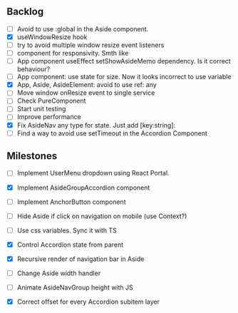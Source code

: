 ## Backlog
- [ ] Avoid to use :global in the Aside component.
- [X] useWindowResize hook
- [ ] try to avoid multiple window resize event listeners
- [ ] component for responsivity. Smth like <Media query={SM}></Media>
- [ ] App component useEffect setShowAsideMemo dependency. Is it correct behaviour?
- [ ] App component: use state for size. Now it looks incorrect to use variable
- [X] App, Aside, AsideElement: avoid to use ref: any
- [ ] Move window onResize event to single service
- [ ] Check PureComponent
- [ ] Start unit testing
- [ ] Improve performance
- [X] Fix AsideNav any type for state. Just add [key:string]: <type>
- [ ] Find a way to avoid use setTimeout in the Accordion Component

## Milestones
- [ ] Implement UserMenu dropdown using React Portal.
- [X] Implement AsideGroupAccordion component
- [ ] Implement AnchorButton component
- [ ] Hide Aside if click on navigation on mobile (use Context?)
- [ ] Use css variables. Sync it with TS
- [X] Control Accordion state from parent
- [X] Recursive render of navigation bar in Aside
- [ ] Change Aside width handler
- [ ] Animate AsideNavGroup height with JS
- [X] Correct offset for every Accordion subitem layer

